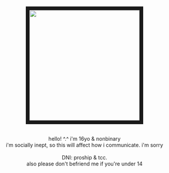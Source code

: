 <p align="center">
<img src="https://files.catbox.moe/7dz8wr.png" width="300" height="300" border="10"/>
</p>
<p align="center">
<br>
hello! ^.^ i'm 16yo & nonbinary
<br>
i'm socially inept, so this will affect how i communicate. i'm sorry
<br>
<br>
DNI: proship & tcc.
<br>
also please don't befriend me if you're under 14
</p>
